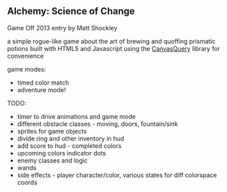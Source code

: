 ## Alchemy: Science of Change

Game Off 2013 entry by Matt Shockley



a simple rogue-like game about the art of brewing and quoffing prismatic potions
built with HTML5 and Javascript using the [CanvasQuery](http://canvasquery.com/) library for convenience

game modes:

* timed color match
* adventure mode!

TODO:

* timer to drive animations and game mode
* different obstacle classes - moving, doors, fountain/sink
* sprites for game objects
* divide ring and other inventory in hud
* add score to hud - completed colors
* upcoming colors indicator dots
* enemy classes and logic
* wands
* side effects - player character/color, various states for diff colorspace coords